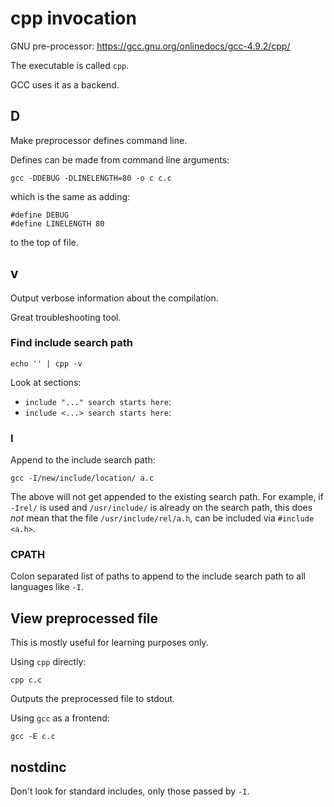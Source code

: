 # cpp invocation

GNU pre-processor: <https://gcc.gnu.org/onlinedocs/gcc-4.9.2/cpp/>

The executable is called `cpp`.

GCC uses it as a backend.

## D

Make preprocessor defines command line.

Defines can be made from command line arguments:

    gcc -DDEBUG -DLINELENGTH=80 -o c c.c

which is the same as adding:

    #define DEBUG
    #define LINELENGTH 80

to the top of file.

## v

Output verbose information about the compilation.

Great troubleshooting tool.

### Find include search path

    echo '' | cpp -v

Look at sections:

- `include "..." search starts here`:
- `include <...> search starts here`:

### I

Append to the include search path:

    gcc -I/new/include/location/ a.c

The above will not get appended to the existing search path.
For example, if `-Irel/` is used and `/usr/include/` is already on the search path, this does *not* mean that the file `/usr/include/rel/a.h`, can be included via `#include <a.h>`.

### CPATH

Colon separated list of paths to append to the include search path to all languages like `-I`.

## View preprocessed file

This is mostly useful for learning purposes only.

Using `cpp` directly:

	cpp c.c

Outputs the preprocessed file to stdout.

Using `gcc` as a frontend:

    gcc -E c.c

## nostdinc

Don't look for standard includes, only those passed by `-I`.
